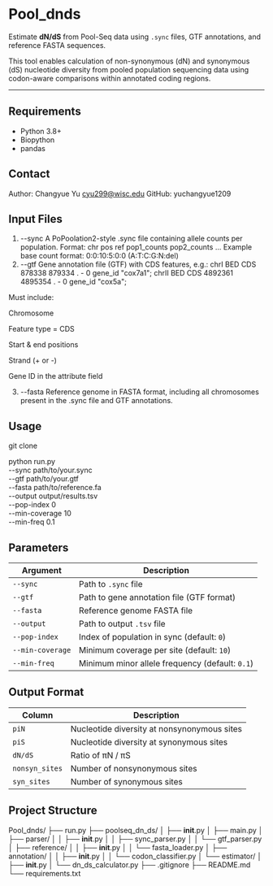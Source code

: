 # Pool_dnds

Estimate **dN/dS** from Pool-Seq data using `.sync` files, GTF annotations, and reference FASTA sequences.

This tool enables calculation of non-synonymous (dN) and synonymous (dS) nucleotide diversity from pooled population sequencing data using codon-aware comparisons within annotated coding regions.

---

## Requirements

- Python 3.8+
- Biopython
- pandas

## Contact
Author: Changyue Yu cyu299@wisc.edu
GitHub: yuchangyue1209

## Input Files
1. --sync
A PoPoolation2-style .sync file containing allele counts per population.
Format:
chr  pos  ref  pop1_counts  pop2_counts  ...
Example base count format: 0:0:10:5:0:0 (A:T:C:G:N:del)
2. --gtf
Gene annotation file (GTF) with CDS features, e.g.:
chrI	BED	CDS	878338	879334	.	-	0	gene_id "cox7a1";
chrII	BED	CDS	4892361	4895354	.	-	0	gene_id "cox5a";

Must include:

Chromosome

Feature type = CDS

Start & end positions

Strand (+ or -)

Gene ID in the attribute field

3. --fasta
Reference genome in FASTA format, including all chromosomes present in the .sync file and GTF annotations.

## Usage
git clone

python run.py \
  --sync path/to/your.sync \
  --gtf path/to/your.gtf \
  --fasta path/to/reference.fa \
  --output output/results.tsv \
  --pop-index 0 \
  --min-coverage 10 \
  --min-freq 0.1

## Parameters
  | Argument         | Description                                     |
| ---------------- | ----------------------------------------------- |
| `--sync`         | Path to `.sync` file                            |
| `--gtf`          | Path to gene annotation file (GTF format)       |
| `--fasta`        | Reference genome FASTA file                     |
| `--output`       | Path to output `.tsv` file                      |
| `--pop-index`    | Index of population in sync (default: `0`)      |
| `--min-coverage` | Minimum coverage per site (default: `10`)       |
| `--min-freq`     | Minimum minor allele frequency (default: `0.1`) |

## Output Format

| Column         | Description                                 |
| -------------- | ------------------------------------------- |
| `piN`          | Nucleotide diversity at nonsynonymous sites |
| `piS`          | Nucleotide diversity at synonymous sites    |
| `dN/dS`        | Ratio of πN / πS                            |
| `nonsyn_sites` | Number of nonsynonymous sites               |
| `syn_sites`    | Number of synonymous sites                  |

## Project Structure
Pool_dnds/
├── run.py
├── poolseq_dn_ds/
│   ├── __init__.py
│   ├── main.py
│   ├── parser/
│   │   ├── __init__.py
│   │   ├── sync_parser.py
│   │   └── gtf_parser.py
│   ├── reference/
│   │   ├── __init__.py
│   │   └── fasta_loader.py
│   ├── annotation/
│   │   ├── __init__.py
│   │   └── codon_classifier.py
│   └── estimator/
│       ├── __init__.py
│       └── dn_ds_calculator.py
├── .gitignore
├── README.md
└── requirements.txt

